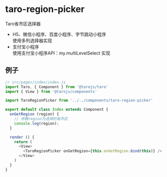 # taro-region-picker

Taro省市区选择器

* H5、微信小程序、百度小程序、字节跳动小程序  
使用多列选择器实现
* 支付宝小程序  
使用支付宝小程序API：my.multiLevelSelect 实现

## 例子

```javascript
// src/pages/index/index.js
import Taro, { Component } from '@tarojs/taro'
import { View } from '@tarojs/components'

import TaroRegionPicker from '../../components/taro-region-picker'

export default class Index extends Component {
  onGetRegion (region) {
    // 参数region为选择的省市区
    console.log(region);
  }

  render () {
    return (
      <View>
        <TaroRegionPicker onGetRegion={this.onGetRegion.bind(this)} />
      </View>
    )
  }
}
```
